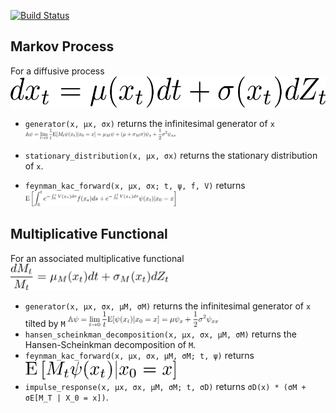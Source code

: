 [![Build Status](https://travis-ci.org/matthieugomez/InfinitesimalGenerators.jl.svg?branch=master)](https://travis-ci.org/matthieugomez/InfinitesimalGenerators.jl)


## Markov Process
For a diffusive process <img src="img/dx.png" height ="50px">
- `generator(x, μx, σx)` returns the infinitesimal generator of `x` <img src="img/generator.png" height ="50%" width = "50%">

- `stationary_distribution(x, μx, σx)` returns the stationary distribution of `x`.
- `feynman_kac_forward(x, μx, σx; t, ψ, f, V)`	returns <img src="img/feynman_kac.png" height ="50%" width = "50%">

## Multiplicative Functional
For an associated multiplicative functional <img src="img/dM.png" height ="50%" width = "50%">
- `generator(x, μx, σx, μM, σM)` returns the infinitesimal generator of `x` tilted by `M` <img src="img/generator_tilted.png" height ="50%" width = "50%">
- `hansen_scheinkman_decomposition(x, μx, σx, μM, σM)` returns the Hansen-Scheinkman decomposition of `M`.
- `feynman_kac_forward(x, μx, σx, μM, σM; t, ψ)` returns  <img src="img/feynman_kac_tilded.png" height ="50%" width = "50%">
- `impulse_response(x, μx, σx, μM, σM; t, σD)` returns  `σD(x) * (σM + σE[M_T | X_0 = x])`.

